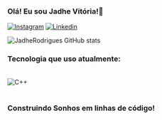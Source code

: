### Olá! Eu sou Jadhe Vitória!👋


[![Instagram](https://img.shields.io/badge/Instagram-E4405F?style=for-the-badge&logo=instagram&logoColor=white)](https://www.instagram.com/jadhe_rodrigues/)
[![Linkedin](https://img.shields.io/badge/LinkedIn-0077B5?style=for-the-badge&logo=linkedin&logoColor=white)](https://www.linkedin.com/in/jadhe-rodrigues-a7a81b30b/)

![JadheRodrigues GitHub stats](https://github-readme-stats.vercel.app/api?username=JadheRodrigues&show_icons=true&theme=dracula)

### Tecnologia que uso atualmente:
<div style="display: inline_block"><br/>
 <img aling="center" alt="C++" src="https://img.shields.io/badge/C%2B%2B-00599C?style=for-the-badge&logo=c%2B%2B&logoColor=white" />
</div><br/>

### Construindo Sonhos em linhas de código! 


